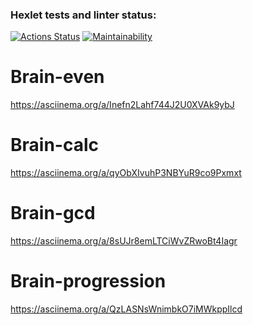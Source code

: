 ### Hexlet tests and linter status:
[![Actions Status](https://github.com/anikeydev/frontend-project-44/workflows/hexlet-check/badge.svg)](https://github.com/anikeydev/frontend-project-44/actions)
[![Maintainability](https://api.codeclimate.com/v1/badges/d29efedf654ddc150cfb/maintainability)](https://codeclimate.com/github/anikeydev/frontend-project-44/maintainability)

# Brain-even

https://asciinema.org/a/Inefn2Lahf744J2U0XVAk9ybJ

# Brain-calc

https://asciinema.org/a/qyObXIvuhP3NBYuR9co9Pxmxt

# Brain-gcd

https://asciinema.org/a/8sUJr8emLTCiWvZRwoBt4Iagr

# Brain-progression

https://asciinema.org/a/QzLASNsWnimbkO7iMWkppIlcd